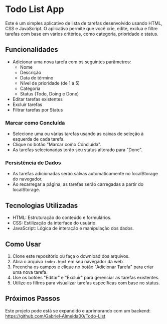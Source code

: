 # Todo List App

Este é um simples aplicativo de lista de tarefas desenvolvido usando HTML, CSS e JavaScript. O aplicativo permite que você crie, edite, exclua e filtre tarefas com base em vários critérios, como categoria, prioridade e status.

## Funcionalidades

- Adicionar uma nova tarefa com os seguintes parâmetros:
  - Nome
  - Descrição
  - Data de término
  - Nível de prioridade (de 1 a 5)
  - Categoria
  - Status (Todo, Doing e Done)
- Editar tarefas existentes
- Excluir tarefas
- Filtrar tarefas por Status

 ###  Marcar como Concluída

- Selecione uma ou várias tarefas usando as caixas de seleção à esquerda de cada tarefa.
- Clique no botão "Marcar como Concluída".
- As tarefas selecionadas terão seu status alterado para "Done".

###  Persistência de Dados

- As tarefas adicionadas serão salvas automaticamente no localStorage do navegador.
- Ao recarregar a página, as tarefas serão carregadas a partir do localStorage.


## Tecnologias Utilizadas

- HTML: Estruturação do conteúdo e formulários.
- CSS: Estilização da interface do usuário.
- JavaScript: Lógica de interação e manipulação dos dados.

## Como Usar

1. Clone este repositório ou faça o download dos arquivos.
2. Abra o arquivo `index.html` em seu navegador da web.
3. Preencha os campos e clique no botão "Adicionar Tarefa" para criar uma nova tarefa.
4. Use os botões "Editar" e "Excluir" para gerenciar as tarefas existentes.
5. Utilize os filtros para visualizar tarefas específicas com base no status.

## Próximos Passos

Este projeto pode está se expandido e aprimorando com um backend: https://github.com/Gabriel-Almeida00/Todo-List

